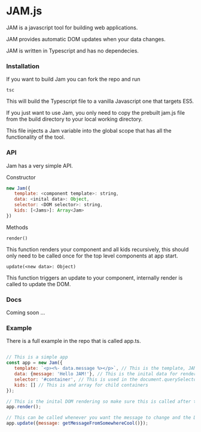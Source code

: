 # JAM.js

JAM is a javascript tool for building web applications.

JAM provides automatic DOM updates when your data changes.

JAM is written in Typescript and has no dependecies.

### Installation

If you want to build Jam you can fork the repo and run 

```
tsc
```

This will build the Typescript file to a vanilla Javascript one
that targets ES5.

If you just want to use Jam, you only need to copy the prebuilt 
jam.js file from the build directory to your local working directory.

This file injects a Jam variable into the global scope that has
all the functionality of the tool.

### API

Jam has a very simple API.

Constructor

```javascript
new Jam({
   template: <component template>: string,
   data: <inital data>: Object,
   selector: <DOM selector>: string,
   kids: [<Jams>]: Array<Jam>
})
```

Methods

```
render()
```
This function renders your component and all kids recursively, this should only need to be called once for the top level components at app start.

```
update(<new data>: Object)
```
This function triggers an update to your component, internally render is called to update the DOM.

### Docs

Coming soon ...

### Example

There is a full example in the repo that is called app.ts.

```javascript

// This is a simple app
const app = new Jam({
   template: `<p><%- data.message %></p>`, // This is the template, JAM uses a tempalating language that is syntactically the same as _.js
   data: {message: 'Hello JAM!'}, // This is the inital data for rendering
   selector: '#container', // This is used in the document.querySelector() method call to find out where to put you app
   kids: [] // This is and array for child containers
});

// This is the inital DOM rendering so make sure this is called after the DOM is loaded
app.render();

// This can be called whenever you want the message to change and the DOM will reflect the changes
app.update({message: getMessageFromSomewhereCool()});

```
